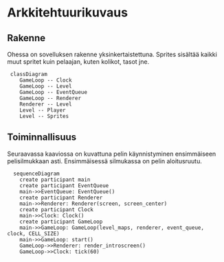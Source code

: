 # Arkkitehtuurikuvaus

## Rakenne

Ohessa on sovelluksen rakenne yksinkertaistettuna. Sprites sisältää kaikki muut spritet kuin pelaajan, kuten kolikot, tasot jne.

```mermaid
 classDiagram
    GameLoop -- Clock
    GameLoop -- Level
    GameLoop -- EventQueue
    GameLoop -- Renderer
    Renderer -- Level
    Level -- Player
    Level -- Sprites
```

## Toiminnallisuus

Seuraavassa kaaviossa on kuvattuna pelin käynnistyminen ensimmäiseen pelisilmukkaan asti. Ensimmäisessä silmukassa on pelin aloitusruutu.

```mermaid
  sequenceDiagram
    create participant main
    create participant EventQueue
    main->>EventQueue: EventQueue()
    create participant Renderer
    main->>Renderer: Renderer(screen, screen_center)
    create participant Clock
    main->>Clock: Clock()
    create participant GameLoop
    main->>GameLoop: GameLoop(level_maps, renderer, event_queue, clock, CELL_SIZE)
    main->>GameLoop: start()
    GameLoop->>Renderer: render_introscreen()
    GameLoop->>Clock: tick(60)
```